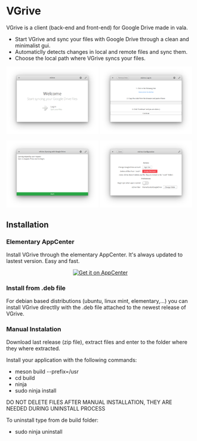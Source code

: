 # VGrive

VGrive is a client (back-end and front-end) for Google Drive made in vala.

<ul>
<li>Start VGrive and sync your files with Google Drive through a clean and minimalist gui.</li>
<li>Automaticlly detects changes in local and remote files and sync them.</li>
<li>Choose the local path where VGrive syncs your files.</li>
</ul>

<p float="left">
  <img src="/data/imgs/init.png" width="49%" />
  <img src="/data/imgs/login.png" width="49%" />
</p>
<p float="left">
  <img src="/data/imgs/sync.png" width="49%" />
  <img src="/data/imgs/conf.png" width="49%" />
</p>

## Installation

### Elementary AppCenter

Install VGrive through the elementary AppCenter. It's always updated to lastest version.
Easy and fast.

<p align="center">
  <a href="https://appcenter.elementary.io/com.github.bcedu.vgrive"><img src="https://appcenter.elementary.io/badge.svg" alt="Get it on AppCenter" /></a>
</p>

### Install from .deb file 

For debian based distributions (ubuntu, linux mint, elementary,...) you can install VGrive directlly with the .deb file attached to the newest release of VGrive. 

### Manual Instalation

Download last release (zip file), extract files and enter to the folder where they where extracted.

Install your application with the following commands:
- meson build --prefix=/usr
- cd build
- ninja
- sudo ninja install

DO NOT DELETE FILES AFTER MANUAL INSTALLATION, THEY ARE NEEDED DURING UNINSTALL PROCESS

To uninstall type from de build folder:
- sudo ninja uninstall

